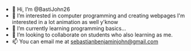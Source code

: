 - 👋 Hi, I’m @BastiJohn26
- 👀 I’m interested in computer programming and creating webpages I'm interested in a lot animation as well y'know 
- 🌱 I’m currently learning programming basics...
- 💞️ I’m looking to collaborate on students who also learning as me.
- 📫 You can email me at sebastianbenjaminjohn@gmail.com

<!---
BastiJohn26/BastiJohn26 is a ✨ special ✨ repository because its `README.md` (this file) appears on your GitHub profile.
You can click the Preview link to take a look at your changes.
--->
